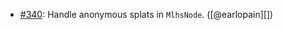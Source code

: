 * [#340](https://github.com/rubocop/rubocop-ast/pull/340): Handle anonymous splats in `MlhsNode`. ([@earlopain][])
